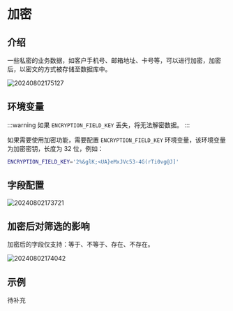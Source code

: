 # 加密

<PluginInfo commercial="true" name="field-encryption"></PluginInfo>

## 介绍

一些私密的业务数据，如客户手机号、邮箱地址、卡号等，可以进行加密，加密后，以密文的方式被存储至数据库中。

![20240802175127](https://static-docs.nocobase.com/20240802175127.png)

## 环境变量

:::warning
如果 `ENCRYPTION_FIELD_KEY` 丢失，将无法解密数据。
:::

如果需要使用加密功能，需要配置 `ENCRYPTION_FIELD_KEY` 环境变量，该环境变量为加密密钥，长度为 32 位，例如：

```bash
ENCRYPTION_FIELD_KEY='2%&glK;<UA}eMxJVc53-4G(rTi0vg@J]'
```

## 字段配置

![20240802173721](https://static-docs.nocobase.com/20240802173721.png)

## 加密后对筛选的影响

加密后的字段仅支持：等于、不等于、存在、不存在。

![20240802174042](https://static-docs.nocobase.com/20240802174042.png)

## 示例

待补充
